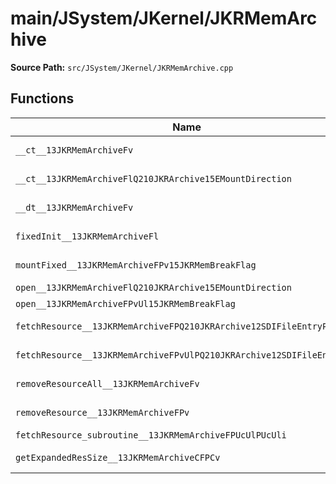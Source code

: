 # main/JSystem/JKernel/JKRMemArchive

**Source Path:** `src/JSystem/JKernel/JKRMemArchive.cpp`

## Functions

| Name | Address | Match % |
|------|---------|---------|
| `__ct__13JKRMemArchiveFv` | `0x80411EA8` | :white_check_mark: (100.0%) |
| `__ct__13JKRMemArchiveFlQ210JKRArchive15EMountDirection` | `0x80411EE4` | :x: (67.4%) |
| `__dt__13JKRMemArchiveFv` | `0x80411F94` | :white_check_mark: (100.0%) |
| `fixedInit__13JKRMemArchiveFl` | `0x8041203C` | :white_check_mark: (100.0%) |
| `mountFixed__13JKRMemArchiveFPv15JKRMemBreakFlag` | `0x8041207C` | :x: (35.4%) |
| `open__13JKRMemArchiveFlQ210JKRArchive15EMountDirection` | `0x80412148` | :x: (0.0%) |
| `open__13JKRMemArchiveFPvUl15JKRMemBreakFlag` | `0x80412290` | :x: (0.0%) |
| `fetchResource__13JKRMemArchiveFPQ210JKRArchive12SDIFileEntryPUl` | `0x80412328` | :white_check_mark: (100.0%) |
| `fetchResource__13JKRMemArchiveFPvUlPQ210JKRArchive12SDIFileEntryPUl` | `0x8041235C` | :x: (63.8%) |
| `removeResourceAll__13JKRMemArchiveFv` | `0x80412410` | :white_check_mark: (100.0%) |
| `removeResource__13JKRMemArchiveFPv` | `0x80412460` | :white_check_mark: (100.0%) |
| `fetchResource_subroutine__13JKRMemArchiveFPUcUlPUcUli` | `0x8041249C` | :x: (0.0%) |
| `getExpandedResSize__13JKRMemArchiveCFPCv` | `0x80412568` | :white_check_mark: (100.0%) |